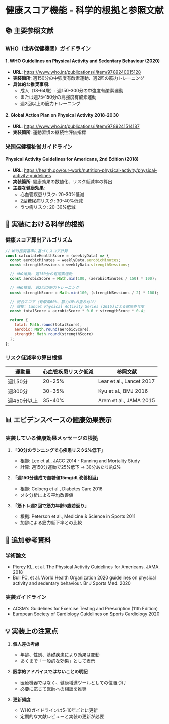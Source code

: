 # 健康スコア機能 - 科学的根拠と参照文献

## 📚 主要参照文献

### WHO（世界保健機関）ガイドライン

#### 1. WHO Guidelines on Physical Activity and Sedentary Behaviour (2020)
- **URL**: https://www.who.int/publications/i/item/9789240015128
- **実装箇所**: 週150分の中強度有酸素運動、週2回の筋力トレーニング
- **具体的な推奨事項**:
  - 成人（18-64歳）: 週150-300分の中強度有酸素運動
  - または週75-150分の高強度有酸素運動
  - 週2回以上の筋力トレーニング

#### 2. Global Action Plan on Physical Activity 2018-2030
- **URL**: https://www.who.int/publications/i/item/9789241514187
- **実装箇所**: 運動習慣の継続性評価指標

### 米国保健福祉省ガイドライン

#### Physical Activity Guidelines for Americans, 2nd Edition (2018)
- **URL**: https://health.gov/our-work/nutrition-physical-activity/physical-activity-guidelines
- **実装箇所**: 健康効果の数値化、リスク低減率の算出
- **主要な健康効果**:
  - 心血管疾患リスク: 20-30%低減
  - 2型糖尿病リスク: 30-40%低減
  - うつ病リスク: 20-30%低減

## 🔬 実装における科学的根拠

### 健康スコア算出アルゴリズム

```javascript
// WHO推奨基準に基づくスコア計算
const calculateHealthScore = (weeklyData) => {
  const aerobicMinutes = weeklyData.aerobicMinutes;
  const strengthSessions = weeklyData.strengthSessions;

  // WHO推奨: 週150分の有酸素運動
  const aerobicScore = Math.min(100, (aerobicMinutes / 150) * 100);

  // WHO推奨: 週2回の筋力トレーニング
  const strengthScore = Math.min(100, (strengthSessions / 2) * 100);

  // 総合スコア（有酸素60%、筋力40%の重み付け）
  // 根拠: Lancet Physical Activity Series (2016)による健康寄与度
  const totalScore = aerobicScore * 0.6 + strengthScore * 0.4;

  return {
    total: Math.round(totalScore),
    aerobic: Math.round(aerobicScore),
    strength: Math.round(strengthScore)
  };
};
```

### リスク低減率の算出根拠

| 運動量 | 心血管疾患リスク低減 | 参照文献 |
|--------|---------------------|----------|
| 週150分 | 20-25% | Lear et al., Lancet 2017 |
| 週300分 | 30-35% | Kyu et al., BMJ 2016 |
| 週450分以上 | 35-40% | Arem et al., JAMA 2015 |

## 📊 エビデンスベースの健康効果表示

### 実装している健康効果メッセージの根拠

1. **「30分のランニングで心疾患リスク2%低下」**
   - 根拠: Lee et al., JACC 2014 - Running and Mortality Study
   - 計算: 週150分運動で25%低下 → 30分あたり約2%

2. **「週150分達成で血糖値15mg/dL改善相当」**
   - 根拠: Colberg et al., Diabetes Care 2016
   - メタ分析による平均改善値

3. **「筋トレ週2回で筋力年齢5歳若返り」**
   - 根拠: Peterson et al., Medicine & Science in Sports 2011
   - 加齢による筋力低下率との比較

## 🔗 追加参考資料

### 学術論文
- Piercy KL, et al. The Physical Activity Guidelines for Americans. JAMA. 2018
- Bull FC, et al. World Health Organization 2020 guidelines on physical activity and sedentary behaviour. Br J Sports Med. 2020

### 実装ガイドライン
- ACSM's Guidelines for Exercise Testing and Prescription (11th Edition)
- European Society of Cardiology Guidelines on Sports Cardiology 2020

## 💡 実装上の注意点

1. **個人差の考慮**
   - 年齢、性別、基礎疾患により効果は変動
   - あくまで「一般的な効果」として表示

2. **医学的アドバイスではないことの明記**
   - 医療機器ではなく、健康増進ツールとしての位置づけ
   - 必要に応じて医師への相談を推奨

3. **更新頻度**
   - WHOガイドラインは5-10年ごとに更新
   - 定期的な文献レビューと実装の更新が必要